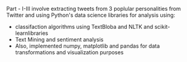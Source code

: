 Part - I-III involve extracting tweets from 3 poplular personalities from Twitter and using
Python's data science libraries for analysis using:

- classifaction algorithms using TextBloba and NLTK and scikit- learnlibraries
- Text Mining and sentiment analysis
- Also, implemented numpy, matplotlib and pandas for data transformations and visualization purposes 
